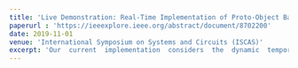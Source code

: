 ```yaml
---
title: 'Live Demonstration: Real-Time Implementation of Proto-Object Based Visual Saliency Model'
paperurl : 'https://ieeexplore.ieee.org/abstract/document/8702200'
date: 2019-11-01
venue: 'International Symposium on Systems and Circuits (ISCAS)'
excerpt: 'Our  current  implementation  considers  the  dynamic  temporal  motion change  by  convoluting  along  time  efficiently  by  parallelly processing  them.  We  have  implemented  the  model  on  an NVIDIA  Jetson  TX1  board,  which  has  NVIDIA Maxwell  GPU  with  256  NVIDIA  CUDA  Cores, hosted  onan  Ubuntu  environment.  The  board  has  a  5  MP  fixed  focus MIPI  CSI  camera  through  which  the  frames  are  fetched using a Quad-core ARM Cortex-A57 MPCore Processor with 4 GB LPDDR4  Memory.'
---
```


